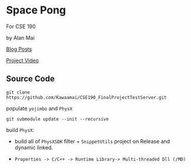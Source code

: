 # Space Pong

For CSE 190

by Alan Mai

[Blog Posts](https://github.com/Kawaamai/CSE190_FinalProjectBlog)

[Project Video](https://www.youtube.com/watch?v=DzfWp2AYeEE&list=PLYZSzgYHJxiyt9ymwjVNnx9wq4d-WeQ9R&index=11)

## Source Code

```
git clone https://github.com/Kawaamai/CSE190_FinalProjectTestServer.git
```

populate `yojimbo` and `PhysX`

```
git submodule update --init --recursive
```

build `PhysX`:

- build all of `PhysXSDK` filter + `SnippetUtils` project on Release and dynamic linked.

- `Properties -> C/C++ -> Runtime Library-> Multi-threaded Dll (/MD)`
